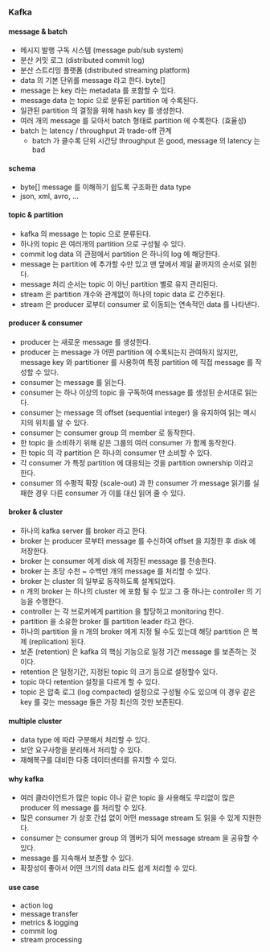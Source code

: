 ### Kafka

#### message & batch
- 메시지 발행 구독 시스템 (message pub/sub system)
- 분산 커밋 로그 (distributed commit log)
- 분산 스트리밍 플랫폼 (distributed streaming platform)
- data 의 기본 단위를 message 라고 한다. byte[] 
- message 는 key 라는 metadata 를 포함할 수 있다.
- message data 는 topic 으로 분류된 partition 에 수록된다.
- 일관된 partition 의 결정을 위해 hash key 를 생성한다.
- 여러 개의 message 를 모아서 batch 형태로 partition 에 수록한다. (효율성)
- batch 는 latency / throughput 과 trade-off 관계
  - batch 가 클수록 단위 시간당 throughput 은 good, message 의 latency 는 bad

#### schema
- byte[] message 를 이해하기 쉽도록 구조화한 data type
- json, xml, avro, ...

#### topic & partition
- kafka 의 message 는 topic 으로 분류된다.
- 하나의 topic 은 여러개의 partition 으로 구성될 수 있다.
- commit log data 의 관점에서 partition 은 하나의 log 에 해당한다.
- message 는 partition 에 추가할 수만 있고 맨 앞에서 제일 끝까지의 순서로 읽힌다.
- message 처리 순서는 topic 이 아닌 partition 별로 유지 관리된다.
- stream 은 partition 개수와 관계없이 하나의 topic data 로 간주된다.
- stream 은 producer 로부터 consumer 로 이동되는 연속적인 data 를 나타낸다.

#### producer & consumer
- producer 는 새로운 message 를 생성한다.
- producer 는 message 가 어떤 partition 에 수록되는지 관여하지 않지만, message key 와 partitioner 를 사용하여 특정 partition 에 직접 message 를 작성할 수 있다.
- consumer 는 message 를 읽는다.
- consumer 는 하나 이상의 topic 을 구독하여 message 를 생성된 순서대로 읽는다.
- consumer 는 message 의 offset (sequential integer) 을 유지하여 읽는 메시지의 위치를 알 수 있다.
- consumer 는 consumer group 의 member 로 동작한다.
- 한 topic 을 소비하기 위해 같은 그룹의 여러 consumer 가 함께 동작한다.
- 한 topic 의 각 partition 은 하나의 consumer 만 소비할 수 있다.
- 각 consumer 가 특정 partition 에 대응되는 것을 partition ownership 이라고 한다.
- consumer 의 수평적 확장 (scale-out) 과 한 consumer 가 message 읽기를 실패한 경우 다른 consumer 가 이를 대신 읽어 줄 수 있다. 

#### broker & cluster
- 하나의 kafka server 를 broker 라고 한다.
- broker 는 producer 로부터 message 를 수신하여 offset 을 지정한 후 disk 에 저장한다.
- broker 는 consumer 에게 disk 에 저장된 message 를 전송한다.
- broker 는 초당 수천 ~ 수백만 개의 message 를 처리할 수 있다.
- broker 는 cluster 의 일부로 동작하도록 설계되었다.
- n 개의 broker 는 하나의 cluster 에 포함 될 수 있고 그 중 하나는 controller 의 기능을 수행한다.
- controller 는 각 브로커에게 partition 을 할당하고 monitoring 한다.
- partition 을 소유한 broker 를 partition leader 라고 한다.
- 하나의 partition 을 n 개의 broker 에게 지정 될 수도 있는데 해당 partition 은 복제 (replication) 된다.
- 보존 (retention) 은 kafka 의 핵심 기능으로 일정 기간 message 를 보존하는 것이다.
- retention 은 일정기간, 지정된 topic 의 크기 등으로 설정할수 있다.
- topic 마다 retention 설정을 다르게 할 수 있다.
- topic 은 압축 로그 (log compacted) 설정으로 구성될 수도 있으며 이 경우 같은 key 를 갖는 message 들은 가장 최신의 것만 보존된다.

#### multiple cluster
- data type 에 따라 구분해서 처리할 수 있다.
- 보안 요구사항을 분리해서 처리할 수 있다.
- 재해복구를 대비한 다중 데이터센터를 유지할 수 있다.

#### why kafka
- 여러 클라이언트가 많은 topic 이나 같은 topic 을 사용해도 무리없이 많은 producer 의 message 를 처리할 수 있다.
- 많은 consumer 가 상호 간섭 없이 어떤 message stream 도 읽을 수 있게 지원한다.
- consumer 는 consumer group 의 멤버가 되어 message stream 을 공유할 수 있다.
- message 를 지속해서 보존할 수 있다.
- 확장성이 좋아서 어떤 크기의 data 라도 쉽게 처리할 수 있다.

#### use case
- action log
- message transfer
- metrics & logging
- commit log
- stream processing